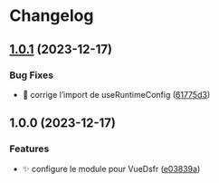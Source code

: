 # Changelog

## [1.0.1](https://github.com/laruiss/vue-dsfr-nuxt-module/compare/v1.0.0...v1.0.1) (2023-12-17)


### Bug Fixes

* :bug: corrige l’import de useRuntimeConfig ([61775d3](https://github.com/laruiss/vue-dsfr-nuxt-module/commit/61775d30141a18d1b7b7d0997585c41bf0830da9))

## 1.0.0 (2023-12-17)


### Features

* :sparkles: configure le module pour VueDsfr ([e03839a](https://github.com/laruiss/vue-dsfr-nuxt-module/commit/e03839a7a2cbb5be87ba88fb00ad99ef40b8cc0f))
